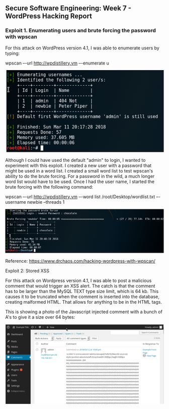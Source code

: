 ## Secure Software Engineering: Week 7 - WordPress Hacking Report

### Exploit 1. Enumerating users and brute forcing the password with wpscan

For this attack on WordPress version 4.1, I was able to enumerate users by typing:

wpscan –-url http://wpdistillery.vm –-enumerate u

![alt text][logo1]

[logo1]: https://github.com/ke301/facebookhacking/blob/Week-7/enumerateusernames.PNG

Although I could have used the default "admin" to login, I wanted to experiment with this exploit. I created a new user with a password that might be used in a word list. I created a small word list to test wpscan's ability to do the brute forcing. For a password in the wild, a much longer word list would have to be used. Once I had the user name, I started the brute forcing with the following command:

wpscan –-url http://wpdistillery.vm –-word list /root/Desktop/wordlist.txt –-username newbie –threads 1

![alt text][logo2]

[logo2]: https://github.com/ke301/facebookhacking/blob/Week-7/bruteforce.PNG

Reference: https://www.drchaos.com/hacking-wordpress-with-wpscan/



Exploit 2: Stored XSS

For this attack on Wordpress version 4.1, I was able to post a malicious comment that would trigger an XSS alert. The catch is that the comment has to be larger than the MySQL TEXT type size limit, which is 64 kb. This causes it to be truncated when the comment is inserted into the database, creating malformed HTML. That allows for anything to be in the HTML tags. 

This is showing a photo of the Javascript injected comment with a bunch of A's to give it a size over 64 bytes:

![alt text][logo3]

[logo3]: https://github.com/ke301/facebookhacking/blob/Week-7/aaaa1.PNG
